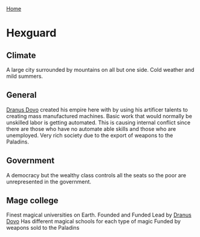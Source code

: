 [Home](../../README.md)

# Hexguard

## Climate 
A large city surrounded by mountains on all but one side. Cold weather and mild summers.

## General
 [Dranus Dovo](../../characters/dranus_dovo.md) created his empire here with by using his artificer talents to creating mass manufactured machines. Basic work that would normally be unskilled labor is getting automated. This is causing internal conflict since there are those who have no automate able skills and those who are unemployed. Very rich society due to the export of weapons to the Paladins.  

## Government
A democracy but the wealthy class controls all the seats so the poor are unrepresented in the government. 

## Mage college
Finest magical universities on Earth. 
Founded and Funded Lead by [Dranus Dovo](../../characters/dranus_dovo.md) 
Has different magical schools for each type of magic
Funded by weapons sold to the Paladins



